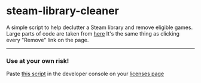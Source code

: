 # steam-library-cleaner

A simple script to help declutter a Steam library and remove eligible games.
Large parts of code are taken from [here](https://steamdb.info/freepackages/)
It's the same thing as clicking every "Remove" link on the page.

---

### Use at your own risk!
Paste [this script](https://raw.githubusercontent.com/LakeS86/steam-library-cleaner/main/script.js) in the developer console on your [licenses page](https://store.steampowered.com/account/licenses/)
